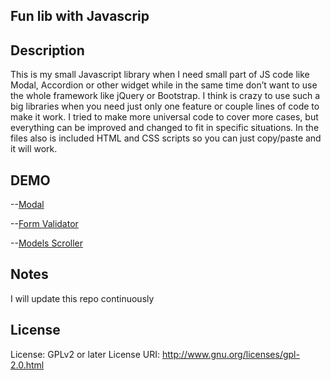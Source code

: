 ## Fun lib with Javascrip 

## Description
This is my small Javascript library when I need small part of JS code like Modal, Accordion or other widget while in the same time don’t want to use the whole framework like jQuery or Bootstrap. 
I think is crazy to use such a big libraries when you need just only one feature or couple lines of code to make it work. 
I tried to make more universal code to cover more cases, but everything can be improved and changed to fit in specific situations. 
In the files also is included HTML and CSS scripts so you can just copy/paste and it will work.  

## DEMO
--[Modal](https://aronwebpro.github.io/fun-javascript/Modal/)

--[Form Validator](https://aronwebpro.github.io/fun-javascript/FormValidator/)

--[Models Scroller](https://aronwebpro.github.io/fun-javascript/ModelScroller/)


## Notes
I will update this repo continuously

## License
License: GPLv2 or later
License URI: http://www.gnu.org/licenses/gpl-2.0.html
